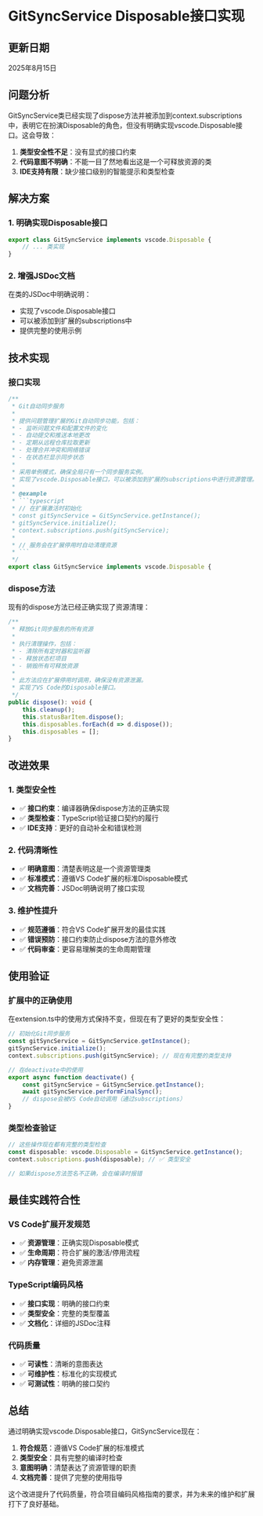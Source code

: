 # GitSyncService Disposable接口实现

## 更新日期
2025年8月15日

## 问题分析
GitSyncService类已经实现了dispose方法并被添加到context.subscriptions中，表明它在扮演Disposable的角色，但没有明确实现vscode.Disposable接口。这会导致：

1. **类型安全性不足**：没有显式的接口约束
2. **代码意图不明确**：不能一目了然地看出这是一个可释放资源的类
3. **IDE支持有限**：缺少接口级别的智能提示和类型检查

## 解决方案

### 1. 明确实现Disposable接口
```typescript
export class GitSyncService implements vscode.Disposable {
    // ... 类实现
}
```

### 2. 增强JSDoc文档
在类的JSDoc中明确说明：
- 实现了vscode.Disposable接口
- 可以被添加到扩展的subscriptions中
- 提供完整的使用示例

## 技术实现

### 接口实现
```typescript
/**
 * Git自动同步服务
 * 
 * 提供问题管理扩展的Git自动同步功能，包括：
 * - 监听问题文件和配置文件的变化
 * - 自动提交和推送本地更改
 * - 定期从远程仓库拉取更新
 * - 处理合并冲突和网络错误
 * - 在状态栏显示同步状态
 * 
 * 采用单例模式，确保全局只有一个同步服务实例。
 * 实现了vscode.Disposable接口，可以被添加到扩展的subscriptions中进行资源管理。
 * 
 * @example
 * ```typescript
 * // 在扩展激活时初始化
 * const gitSyncService = GitSyncService.getInstance();
 * gitSyncService.initialize();
 * context.subscriptions.push(gitSyncService);
 * 
 * // 服务会在扩展停用时自动清理资源
 * ```
 */
export class GitSyncService implements vscode.Disposable {
```

### dispose方法
现有的dispose方法已经正确实现了资源清理：

```typescript
/**
 * 释放Git同步服务的所有资源
 * 
 * 执行清理操作，包括：
 * - 清除所有定时器和监听器
 * - 释放状态栏项目
 * - 销毁所有可释放资源
 * 
 * 此方法应在扩展停用时调用，确保没有资源泄漏。
 * 实现了VS Code的Disposable接口。
 */
public dispose(): void {
    this.cleanup();
    this.statusBarItem.dispose();
    this.disposables.forEach(d => d.dispose());
    this.disposables = [];
}
```

## 改进效果

### 1. 类型安全性
- ✅ **接口约束**：编译器确保dispose方法的正确实现
- ✅ **类型检查**：TypeScript验证接口契约的履行
- ✅ **IDE支持**：更好的自动补全和错误检测

### 2. 代码清晰性
- ✅ **明确意图**：清楚表明这是一个资源管理类
- ✅ **标准模式**：遵循VS Code扩展的标准Disposable模式
- ✅ **文档完善**：JSDoc明确说明了接口实现

### 3. 维护性提升
- ✅ **规范遵循**：符合VS Code扩展开发的最佳实践
- ✅ **错误预防**：接口约束防止dispose方法的意外修改
- ✅ **代码审查**：更容易理解类的生命周期管理

## 使用验证

### 扩展中的正确使用
在extension.ts中的使用方式保持不变，但现在有了更好的类型安全性：

```typescript
// 初始化Git同步服务
const gitSyncService = GitSyncService.getInstance();
gitSyncService.initialize();
context.subscriptions.push(gitSyncService); // 现在有完整的类型支持

// 在deactivate中的使用
export async function deactivate() {
    const gitSyncService = GitSyncService.getInstance();
    await gitSyncService.performFinalSync();
    // dispose会被VS Code自动调用（通过subscriptions）
}
```

### 类型检查验证
```typescript
// 这些操作现在都有完整的类型检查
const disposable: vscode.Disposable = GitSyncService.getInstance();
context.subscriptions.push(disposable); // ✅ 类型安全

// 如果dispose方法签名不正确，会在编译时报错
```

## 最佳实践符合性

### VS Code扩展开发规范
- ✅ **资源管理**：正确实现Disposable模式
- ✅ **生命周期**：符合扩展的激活/停用流程
- ✅ **内存管理**：避免资源泄漏

### TypeScript编码风格
- ✅ **接口实现**：明确的接口约束
- ✅ **类型安全**：完整的类型覆盖
- ✅ **文档化**：详细的JSDoc注释

### 代码质量
- ✅ **可读性**：清晰的意图表达
- ✅ **可维护性**：标准化的实现模式
- ✅ **可测试性**：明确的接口契约

## 总结

通过明确实现vscode.Disposable接口，GitSyncService现在：

1. **符合规范**：遵循VS Code扩展的标准模式
2. **类型安全**：具有完整的编译时检查
3. **意图明确**：清楚表达了资源管理的职责
4. **文档完善**：提供了完整的使用指导

这个改进提升了代码质量，符合项目编码风格指南的要求，并为未来的维护和扩展打下了良好基础。
